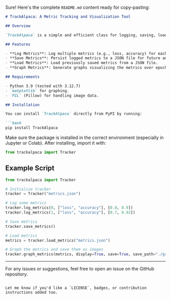 Sure! Here's the complete `README.md` content ready for copy-pasting:

````markdown
# TrackAlpaca: A Metric Tracking and Visualization Tool

## Overview

`TrackAlpaca` is a simple and efficient class for logging, saving, loading, and visualizing metrics over multiple epochs. It is perfect for tracking machine learning metrics such as loss and accuracy during training. The class supports saving metrics to a JSON file, loading them for analysis, and graphing them as images for visualization.

## Features

- **Log Metrics**: Log multiple metrics (e.g., loss, accuracy) for each training epoch.
- **Save Metrics**: Persist logged metrics to a JSON file for future analysis.
- **Load Metrics**: Load previously saved metrics from a JSON file.
- **Graph Metrics**: Generate graphs visualizing the metrics over epochs and save them as image files.

## Requirements

- Python 3.9 (tested with 3.12.7)
- `matplotlib` for graphing.
- `PIL` (Pillow) for handling image data.

## Installation

You can install `TrackAlpaca` directly from PyPI by running:

```bash
pip install TrackAlpaca
````

Make sure the package is installed in the correct environment (especially in Jupyter or Colab). After installing, import it with:

```python
from trackalpaca import Tracker
```

## Example Script

```python
from trackalpaca import Tracker

# Initialize tracker
tracker = Tracker("metrics.json")

# Log some metrics
tracker.log_metrics(0, ["loss", "accuracy"], [0.8, 0.9])
tracker.log_metrics(1, ["loss", "accuracy"], [0.7, 0.92])

# Save metrics
tracker.save_metrics()

# Load metrics
metrics = tracker.load_metrics("metrics.json")

# Graph the metrics and save them as images
tracker.graph_metrics(metrics, display=True, save=True, save_path="./graphs")
```

---

For any issues or suggestions, feel free to open an issue on the GitHub repository.

```

Let me know if you'd like a `LICENSE`, badges, or contribution instructions added too.
```

